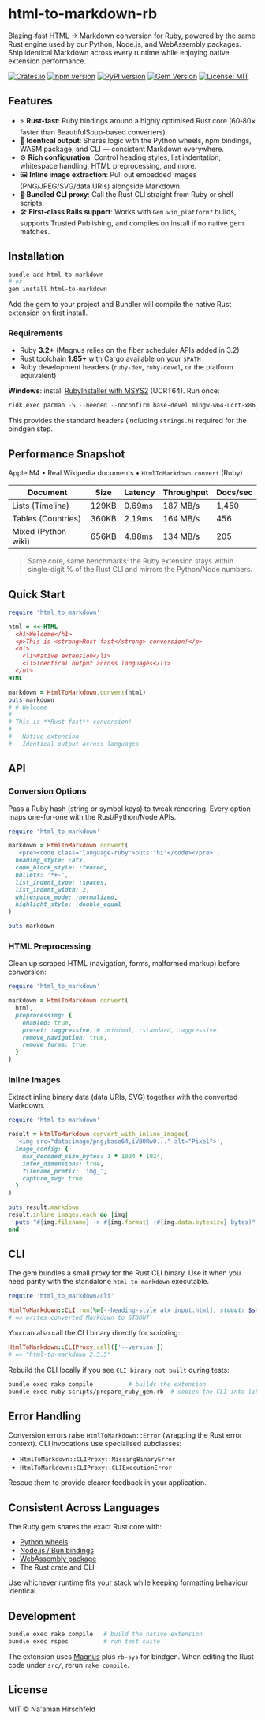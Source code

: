 # html-to-markdown-rb

Blazing-fast HTML → Markdown conversion for Ruby, powered by the same Rust engine used by our Python, Node.js, and WebAssembly packages. Ship identical Markdown across every runtime while enjoying native extension performance.

[![Crates.io](https://img.shields.io/crates/v/html-to-markdown-rs.svg)](https://crates.io/crates/html-to-markdown-rs)
[![npm version](https://badge.fury.io/js/html-to-markdown-node.svg)](https://www.npmjs.com/package/html-to-markdown-node)
[![PyPI version](https://badge.fury.io/py/html-to-markdown.svg)](https://pypi.org/project/html-to-markdown/)
[![Gem Version](https://badge.fury.io/rb/html-to-markdown.svg)](https://rubygems.org/gems/html-to-markdown)
[![License: MIT](https://img.shields.io/badge/License-MIT-yellow.svg)](https://github.com/Goldziher/html-to-markdown/blob/main/LICENSE)

## Features

- ⚡ **Rust-fast**: Ruby bindings around a highly optimised Rust core (60‑80× faster than BeautifulSoup-based converters).
- 🔁 **Identical output**: Shares logic with the Python wheels, npm bindings, WASM package, and CLI — consistent Markdown everywhere.
- ⚙️ **Rich configuration**: Control heading styles, list indentation, whitespace handling, HTML preprocessing, and more.
- 🖼️ **Inline image extraction**: Pull out embedded images (PNG/JPEG/SVG/data URIs) alongside Markdown.
- 🧰 **Bundled CLI proxy**: Call the Rust CLI straight from Ruby or shell scripts.
- 🛠️ **First-class Rails support**: Works with `Gem.win_platform?` builds, supports Trusted Publishing, and compiles on install if no native gem matches.

## Installation

```bash
bundle add html-to-markdown
# or
gem install html-to-markdown
```

Add the gem to your project and Bundler will compile the native Rust extension on first install.

### Requirements

- Ruby **3.2+** (Magnus relies on the fiber scheduler APIs added in 3.2)
- Rust toolchain **1.85+** with Cargo available on your `$PATH`
- Ruby development headers (`ruby-dev`, `ruby-devel`, or the platform equivalent)

**Windows**: install [RubyInstaller with MSYS2](https://rubyinstaller.org/) (UCRT64). Run once:

```powershell
ridk exec pacman -S --needed --noconfirm base-devel mingw-w64-ucrt-x86_64-toolchain
```

This provides the standard headers (including `strings.h`) required for the bindgen step.

## Performance Snapshot

Apple M4 • Real Wikipedia documents • `HtmlToMarkdown.convert` (Ruby)

| Document            | Size  | Latency | Throughput | Docs/sec |
| ------------------- | ----- | ------- | ---------- | -------- |
| Lists (Timeline)    | 129KB | 0.69ms  | 187 MB/s   | 1,450    |
| Tables (Countries)  | 360KB | 2.19ms  | 164 MB/s   | 456      |
| Mixed (Python wiki) | 656KB | 4.88ms  | 134 MB/s   | 205      |

> Same core, same benchmarks: the Ruby extension stays within single-digit % of the Rust CLI and mirrors the Python/Node numbers.

## Quick Start

```ruby
require 'html_to_markdown'

html = <<~HTML
  <h1>Welcome</h1>
  <p>This is <strong>Rust-fast</strong> conversion!</p>
  <ul>
    <li>Native extension</li>
    <li>Identical output across languages</li>
  </ul>
HTML

markdown = HtmlToMarkdown.convert(html)
puts markdown
# # Welcome
#
# This is **Rust-fast** conversion!
#
# - Native extension
# - Identical output across languages
```

## API

### Conversion Options

Pass a Ruby hash (string or symbol keys) to tweak rendering. Every option maps one-for-one with the Rust/Python/Node APIs.

```ruby
require 'html_to_markdown'

markdown = HtmlToMarkdown.convert(
  '<pre><code class="language-ruby">puts "hi"</code></pre>',
  heading_style: :atx,
  code_block_style: :fenced,
  bullets: '*+-',
  list_indent_type: :spaces,
  list_indent_width: 2,
  whitespace_mode: :normalized,
  highlight_style: :double_equal
)

puts markdown
```

### HTML Preprocessing

Clean up scraped HTML (navigation, forms, malformed markup) before conversion:

```ruby
require 'html_to_markdown'

markdown = HtmlToMarkdown.convert(
  html,
  preprocessing: {
    enabled: true,
    preset: :aggressive, # :minimal, :standard, :aggressive
    remove_navigation: true,
    remove_forms: true
  }
)
```

### Inline Images

Extract inline binary data (data URIs, SVG) together with the converted Markdown.

```ruby
require 'html_to_markdown'

result = HtmlToMarkdown.convert_with_inline_images(
  '<img src="data:image/png;base64,iVBORw0..." alt="Pixel">',
  image_config: {
    max_decoded_size_bytes: 1 * 1024 * 1024,
    infer_dimensions: true,
    filename_prefix: 'img_',
    capture_svg: true
  }
)

puts result.markdown
result.inline_images.each do |img|
  puts "#{img.filename} -> #{img.format} (#{img.data.bytesize} bytes)"
end
```

## CLI

The gem bundles a small proxy for the Rust CLI binary. Use it when you need parity with the standalone `html-to-markdown` executable.

```ruby
require 'html_to_markdown/cli'

HtmlToMarkdown::CLI.run(%w[--heading-style atx input.html], stdout: $stdout)
# => writes converted Markdown to STDOUT
```

You can also call the CLI binary directly for scripting:

```ruby
HtmlToMarkdown::CLIProxy.call(['--version'])
# => "html-to-markdown 2.5.5"
```

Rebuild the CLI locally if you see `CLI binary not built` during tests:

```bash
bundle exec rake compile          # builds the extension
bundle exec ruby scripts/prepare_ruby_gem.rb  # copies the CLI into lib/bin/
```

## Error Handling

Conversion errors raise `HtmlToMarkdown::Error` (wrapping the Rust error context). CLI invocations use specialised subclasses:

- `HtmlToMarkdown::CLIProxy::MissingBinaryError`
- `HtmlToMarkdown::CLIProxy::CLIExecutionError`

Rescue them to provide clearer feedback in your application.

## Consistent Across Languages

The Ruby gem shares the exact Rust core with:

- [Python wheels](https://pypi.org/project/html-to-markdown/)
- [Node.js / Bun bindings](https://www.npmjs.com/package/html-to-markdown-node)
- [WebAssembly package](https://www.npmjs.com/package/html-to-markdown-wasm)
- The Rust crate and CLI

Use whichever runtime fits your stack while keeping formatting behaviour identical.

## Development

```bash
bundle exec rake compile   # build the native extension
bundle exec rspec          # run test suite
```

The extension uses [Magnus](https://github.com/matsadler/magnus) plus `rb-sys` for bindgen. When editing the Rust code under `src/`, rerun `rake compile`.

## License

MIT © Na'aman Hirschfeld
